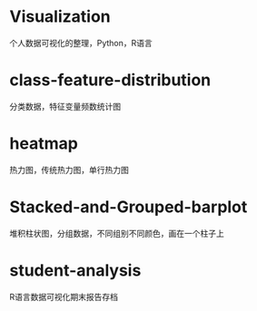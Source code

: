 # Visualization
个人数据可视化的整理，Python，R语言

# class-feature-distribution
分类数据，特征变量频数统计图

# heatmap
热力图，传统热力图，单行热力图

# Stacked-and-Grouped-barplot
堆积柱状图，分组数据，不同组别不同颜色，画在一个柱子上

# student-analysis
R语言数据可视化期末报告存档
